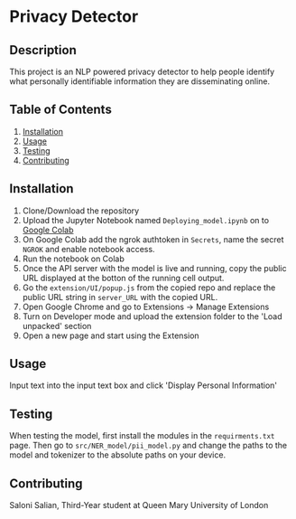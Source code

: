 # Privacy Detector

## Description

This project is an NLP powered privacy detector to help people identify what personally identifiable information they are disseminating online.

## Table of Contents

1. [Installation](#installation)
2. [Usage](#usage)
3. [Testing](#testing)
4. [Contributing](#contributing)

## Installation

1. Clone/Download the repository
2. Upload the Jupyter Notebook named `Deploying_model.ipynb` on to [Google Colab](https://colab.google)
3. On Google Colab add the ngrok authtoken in `Secrets`, name the secret `NGROK` and enable notebook access.
4. Run the notebook on Colab
5. Once the API server with the model is live and running, copy the public URL displayed at the botton of the running cell output.
6. Go the `extension/UI/popup.js` from the copied repo and replace the public URL string in `server_URL` with the copied URL.
6. Open Google Chrome and go to Extensions -> Manage Extensions
7. Turn on Developer mode and upload the extension folder to the 'Load unpacked' section
8. Open a new page and start using the Extension

## Usage

Input text into the input text box and click 'Display Personal Information'

## Testing

When testing the model, first install the modules in the `requirments.txt` page. Then go to `src/NER_model/pii_model.py` and change the paths to the model and tokenizer to the absolute paths on your device.

## Contributing

Saloni Salian, Third-Year student at Queen Mary University of London
